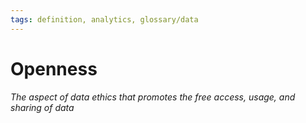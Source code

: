 ```yaml
---
tags: definition, analytics, glossary/data
---
```

#  Openness
*The aspect of data ethics that promotes the free access, usage, and sharing of data*